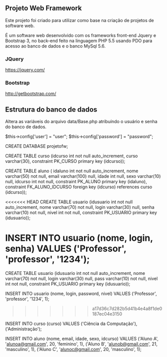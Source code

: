 <h2>Projeto Web Framework</h2>


Este projeto foi criado para utilizar como base na criação de projetos de software web. 

É um software web desenvolvido com os frameworks front-end Jquery e Bootstrap 3, no back-end feito na linguagem PHP 5.5 usando PDO para acesso ao banco de dados e o banco  MySql 5.6.


<h3>JQuery</h3>

https://jquery.com/

<h3>Bootstrap</h3>

http://getbootstrap.com/

<h2>Estrutura do banco de dados</h2>

Altera as variáveis do arquivo data/Base.php atribuíndo o usuário e senha do banco de dados.

$this->config['user']     = "user";
$this->config['password'] = "password";

CREATE DATABASE projetofw;  

CREATE TABLE curso (idcurso int not null auto_increment, curso varchar(30), constraint PK_CURSO primary key (idcurso));

CREATE TABLE aluno ( idaluno int not null auto_increment, nome varchar(50) not null, email varchar(100) null, idade int null, sexo varchar(10) null, idcurso int not null, constraint PK_ALUNO primary key (idaluno), constraint FK_ALUNO_IDCURSO foreign key (idcurso) references curso (idcurso));

<<<<<<< HEAD
CREATE TABLE usuario (idusuario int not null auto_increment, nome varchar(70) not null, login varchar(30) null, senha varchar(10) not null, nivel int not null, constraint PK_USUARIO primary key (idusuario));

INSERT INTO usuario (nome, login, senha) VALUES ('Professor', 'professor', '1234');
=======
CREATE TABLE usuario (idusuario int not null auto_increment, nome varchar(70) not null, login varchar(30) null, pass varchar(10) not null, nivel int not null, constraint PK_USUARIO primary key (idusuario));

INSERT INTO usuario (nome, login, password, nivel) VALUES ('Professor', 'professor', '1234', 1);
>>>>>>> a17d36c7d282b5d41b4e4a8f1de0187ec04e3150

INSERT INTO curso (curso) VALUES ('Ciência da Computação'), ('Administração');

INSERT INTO aluno (nome, email, idade, sexo, idcurso) VALUES ('Aluno A', 'alunoa@gmail.com', 20, 'feminino', 1), ('Aluno B', 'alunob@gmail.com', 21, 'masculino', 1), ('Aluno C', 'alunoc@gmail.com', 20, 'masculino', 1);
